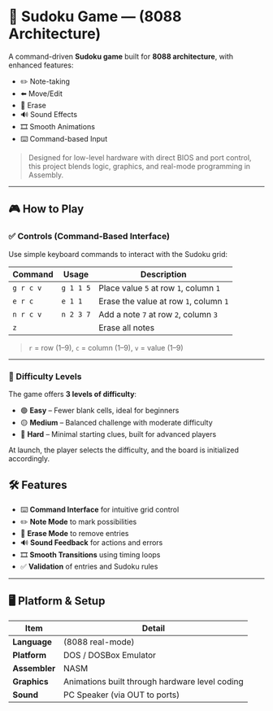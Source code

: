 # 🧩 Sudoku Game —  (8088 Architecture)

A command-driven **Sudoku game** built for **8088 architecture**, with enhanced features:

- ✏️ Note-taking
- ⬅️ Move/Edit
- 🧹 Erase
- 🔊 Sound Effects
- 🎞️ Smooth Animations
- ⌨️ Command-based Input

> Designed for low-level hardware with direct BIOS and port control, this project blends logic, graphics, and real-mode programming in Assembly.

---

## 🎮 How to Play

### ✅ Controls (Command-Based Interface)

Use simple keyboard commands to interact with the Sudoku grid:

| Command | Usage | Description |
|---------|-------|-------------|
| `g r c v` | `g 1 1 5` | Place value `5` at row `1`, column `1` |
| `e r c` | `e 1 1` | Erase the value at row `1`, column `1` |
| `n r c v` | `n 2 3 7` | Add a note `7` at row `2`, column `3` |
| `z` |  | Erase all notes|


> `r` = row (1–9), `c` = column (1–9), `v` = value (1–9)

---
### 🎯 Difficulty Levels

The game offers **3 levels of difficulty**:

- 🟢 **Easy** – Fewer blank cells, ideal for beginners
- 🟡 **Medium** – Balanced challenge with moderate difficulty
- 🔴 **Hard** – Minimal starting clues, built for advanced players

At launch, the player selects the difficulty, and the board is initialized accordingly.

## 🛠️ Features

- ⌨️ **Command Interface** for intuitive grid control
- ✏️ **Note Mode** to mark possibilities
- 🧹 **Erase Mode** to remove entries
- 🔊 **Sound Feedback** for actions and errors
- 🎞️ **Smooth Transitions** using timing loops
- ✅ **Validation** of entries and Sudoku rules

---

## 🖥️ Platform & Setup

| Item          | Detail                                |
|-------------  |----------------------------------------|
| **Language**  | (8088 real-mode)                     |
| **Platform**  | DOS / DOSBox Emulator                |
| **Assembler** | NASM                                 |
| **Graphics**  | Animations built through hardware level             coding            |
| **Sound**     | PC Speaker (via OUT to ports)        |


